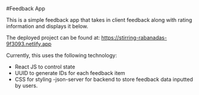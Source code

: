 #Feedback App

This is a simple feedback app that takes in client feedback along with rating information and displays it below.

The deployed project can be found at: https://stirring-rabanadas-9f3093.netlify.app

Currently, this uses the following technology: 
- React JS to control state
- UUID to generate IDs for each feedback item
- CSS for styling
-json-server for backend to store feedback data inputted by users.